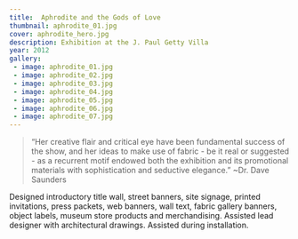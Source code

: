 ```yaml
---
title:  Aphrodite and the Gods of Love
thumbnail: aphrodite_01.jpg
cover: aphrodite_hero.jpg
description: Exhibition at the J. Paul Getty Villa
year: 2012
gallery:
 - image: aphrodite_01.jpg
 - image: aphrodite_02.jpg
 - image: aphrodite_03.jpg
 - image: aphrodite_04.jpg
 - image: aphrodite_05.jpg
 - image: aphrodite_06.jpg
 - image: aphrodite_07.jpg
---
```

> “Her creative flair and critical eye have been fundamental success of the show, and her ideas to make use of fabric - be it real or suggested - as a recurrent motif endowed both the exhibition and its promotional materials with sophistication and seductive elegance.” ~Dr. Dave Saunders

Designed introductory title wall, street banners, site signage, printed invitations, press packets, web banners, wall text, fabric gallery banners, object labels, museum store products and merchandising. Assisted lead designer with architectural drawings. Assisted during installation.

